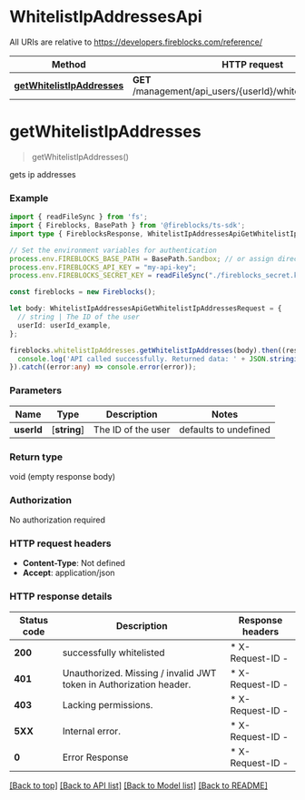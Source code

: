# WhitelistIpAddressesApi

All URIs are relative to https://developers.fireblocks.com/reference/

Method | HTTP request | Description
------------- | ------------- | -------------
[**getWhitelistIpAddresses**](#getWhitelistIpAddresses) | **GET** /management/api_users/{userId}/whitelist_ip_addresses | gets ip addresses


# **getWhitelistIpAddresses**
> getWhitelistIpAddresses()

gets ip addresses

### Example


```typescript
import { readFileSync } from 'fs';
import { Fireblocks, BasePath } from '@fireblocks/ts-sdk';
import type { FireblocksResponse, WhitelistIpAddressesApiGetWhitelistIpAddressesRequest } from '@fireblocks/ts-sdk';

// Set the environment variables for authentication
process.env.FIREBLOCKS_BASE_PATH = BasePath.Sandbox; // or assign directly to "https://sandbox-api.fireblocks.io/v1"
process.env.FIREBLOCKS_API_KEY = "my-api-key";
process.env.FIREBLOCKS_SECRET_KEY = readFileSync("./fireblocks_secret.key", "utf8");

const fireblocks = new Fireblocks();

let body: WhitelistIpAddressesApiGetWhitelistIpAddressesRequest = {
  // string | The ID of the user
  userId: userId_example,
};

fireblocks.whitelistIpAddresses.getWhitelistIpAddresses(body).then((res: FireblocksResponse<any>) => {
  console.log('API called successfully. Returned data: ' + JSON.stringify(res, null, 2));
}).catch((error:any) => console.error(error));
```


### Parameters

Name | Type | Description  | Notes
------------- | ------------- | ------------- | -------------
 **userId** | [**string**] | The ID of the user | defaults to undefined


### Return type

void (empty response body)

### Authorization

No authorization required

### HTTP request headers

 - **Content-Type**: Not defined
 - **Accept**: application/json


### HTTP response details
| Status code | Description | Response headers |
|-------------|-------------|------------------|
**200** | successfully whitelisted |  * X-Request-ID -  <br>  |
**401** | Unauthorized. Missing / invalid JWT token in Authorization header. |  * X-Request-ID -  <br>  |
**403** | Lacking permissions. |  * X-Request-ID -  <br>  |
**5XX** | Internal error. |  * X-Request-ID -  <br>  |
**0** | Error Response |  * X-Request-ID -  <br>  |

[[Back to top]](#) [[Back to API list]](../../README.md#documentation-for-api-endpoints) [[Back to Model list]](../../README.md#documentation-for-models) [[Back to README]](../../README.md)


